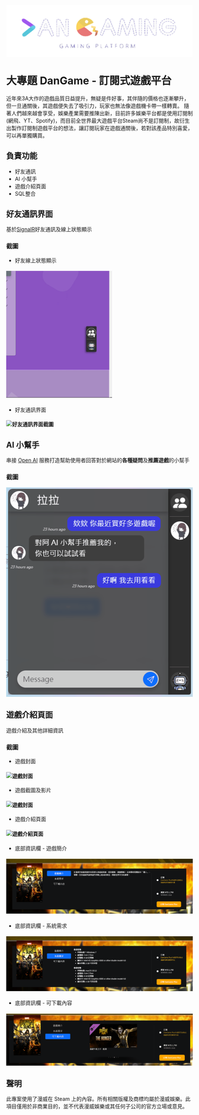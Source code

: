 ![DanGame LOGO](https://github.com/Leo890728/project-images/blob/main/DanGame/logo-hw.png?raw=true)
# 大專題 DanGame - 訂閱式遊戲平台
近年來3A大作的遊戲品質日益提升，無疑是件好事，其伴隨的價格也逐漸攀升，但一旦通關後，其遊戲便失去了吸引力，玩家也無法像遊戲機卡帶一樣轉賣。
隨著人們越來越會享受，娛樂產業需要推陳出新，目前許多娛樂平台都是使用訂閱制(網飛、YT、Spotify)，而目前全世界最大遊戲平台Steam尚不是訂閱制，故衍生出製作訂閱制遊戲平台的想法，讓訂閱玩家在遊戲通關後，若對該產品特別喜愛，可以再單獨購買。

## 負責功能
- 好友通訊
- AI 小幫手
- 遊戲介紹頁面
- SQL整合

## 好友通訊界面

基於[SignalR](https://github.com/SignalR/SignalR)好友通訊及線上狀態顯示

### 截圖
- 好友線上狀態顯示
#### <img src="https://github.com/Leo890728/project-images/blob/main/DanGame/%E5%81%B4%E9%82%8A%E6%B0%A3%E6%B3%A1%E5%8F%8A%E7%B7%9A%E4%B8%8A%E7%8B%80%E6%85%8B%E9%A1%AF%E7%A4%BA.gif" width="286" height="342">

- 好友通訊界面
#### ![好友通訊界面截圖](https://github.com/Leo890728/project-images/blob/main/DanGame/%E9%80%9A%E8%A8%8A%E4%BB%8B%E9%9D%A2.png)

## AI 小幫手

串接 [Open AI](https://openai.com/) 服務打造幫助使用者回答對於網站的**各種疑問**及**推薦遊戲**的小幫手

### 截圖
![AI 小幫手截圖](https://github.com/Leo890728/project-images/blob/main/DanGame/AI%E5%B0%8F%E5%B9%AB%E6%89%8B.gif?raw=true)

## 遊戲介紹頁面

遊戲介紹及其他詳細資訊

### 截圖

- 遊戲封面
#### ![遊戲封面](https://github.com/Leo890728/project-images/blob/main/DanGame/%E9%81%8A%E6%88%B2%E4%BB%8B%E7%B4%B9%E9%A0%81%E9%9D%A2-%E9%81%8A%E6%88%B2%E5%B0%81%E9%9D%A2.gif)

- 遊戲截圖及影片
#### ![遊戲封面](https://github.com/Leo890728/project-images/blob/main/DanGame/%E9%81%8A%E6%88%B2%E4%BB%8B%E7%B4%B9%E9%A0%81%E9%9D%A2-%E9%81%8A%E6%88%B2%E6%88%AA%E5%9C%96%E5%8F%8A%E5%BD%B1%E7%89%87.gif?raw=true)

- 遊戲介紹頁面
#### ![遊戲介紹頁面](https://github.com/Leo890728/project-images/blob/main/DanGame/%E9%81%8A%E6%88%B2%E4%BB%8B%E7%B4%B9%E9%A0%81%E9%9D%A2.gif)

- 底部資訊欄 - 遊戲簡介
#### ![底部資訊欄 - 遊戲簡介](https://github.com/Leo890728/project-images/blob/main/DanGame/%E9%81%8A%E6%88%B2%E4%BB%8B%E7%B4%B9%E9%A0%81%E9%9D%A2-%E9%81%8A%E6%88%B2%E7%B0%A1%E4%BB%8B.png)

- 底部資訊欄 - 系統需求
#### ![底部資訊欄 - 系統需求](https://github.com/Leo890728/project-images/blob/main/DanGame/%E9%81%8A%E6%88%B2%E4%BB%8B%E7%B4%B9%E9%A0%81%E9%9D%A2-%E7%B3%BB%E7%B5%B1%E9%9C%80%E6%B1%82.png)

- 底部資訊欄 - 可下載內容
#### ![底部資訊欄 - 可下載內容](https://github.com/Leo890728/project-images/blob/main/DanGame/%E9%81%8A%E6%88%B2%E4%BB%8B%E7%B4%B9%E9%A0%81%E9%9D%A2-%E5%8F%AF%E4%B8%8B%E8%BC%89%E5%85%A7%E5%AE%B9.gif)


## 聲明
此專案使用了漫威在 Steam 上的內容。所有相關版權及商標均屬於漫威娛樂。此項目僅用於非商業目的，並不代表漫威娛樂或其任何子公司的官方立場或意見。
